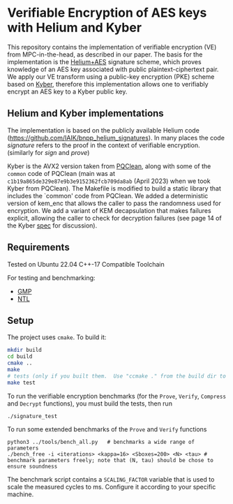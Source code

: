# Verifiable Encryption of AES keys with Helium and Kyber 

This repository contains the implementation of verifiable encryption (VE) from MPC-in-the-head, as described in our paper. 
The basis for the implementation is the [Helium+AES](https://eprint.iacr.org/2022/588) signature scheme, which proves knowledge of an AES key associated with
public plaintext-ciphertext pair. We apply our VE transform using a public-key encryption (PKE) 
scheme based on [Kyber](https://www.pq-crystals.org/kyber/), therefore this implementation allows one to verifiably encrypt an AES key to a Kyber public key. 

## Helium and Kyber implementations
The implementation is based on the publicly available Helium code (https://github.com/IAIK/bnpp_helium_signatures).
In many places the code *signature* refers to the proof in the context of verifiable encryption. (similarly for *sign* and *prove*)

Kyber is the AVX2 version taken from [PQClean](https://github.com/PQClean/PQClean), along with some of the `common` code of
PQClean (main was at `c1b19a865de329e87e9b3e9152362fcb709da8ab` (April 2023) when we took Kyber from PQClean).
The Makefile is modified to build a static library that includes the `common' code from PQClean. 
We added a deterministic version of kem_enc that allows the caller to pass the randomness used for encryption.
We add a variant of KEM decapsulation that makes failures explicit, allowing the caller to check for
decryption failures (see page 14 of the Kyber [spec](https://www.pq-crystals.org/kyber/data/kyber-specification-round3-20210804.pdf#page=14) for discussion).


## Requirements
Tested on Ubuntu 22.04
C++-17 Compatible Toolchain

For testing and benchmarking:

* [GMP](https://gmplib.org/)
* [NTL](https://shoup.net/ntl)

## Setup
The project uses `cmake`. To build it:
```bash
mkdir build
cd build
cmake ..
make 
# tests (only if you built them.  Use "ccmake ." from the build dir to toggle whether tests are built )
make test
```
To run the verifiable encryption benchmarks (for the `Prove`, `Verify`, `Compress` and `Decrypt` functions),
 you must build the tests, then run 
```
./signature_test  
```

To run some extended benchmarks of the `Prove` and `Verify` functions 
```
python3 ../tools/bench_all.py   # benchmarks a wide range of parameters
./bench_free -i <iterations> <kappa=16> <Sboxes=200> <N> <tau> # benchmark parameters freely; note that (N, tau) should be chose to ensure soundness
```
The benchmark script contains a `SCALING_FACTOR` variable that is used to scale the measured cycles to ms. Configure it according to your specific machine.

